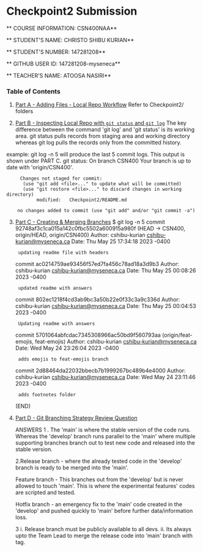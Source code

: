 # Checkpoint2 Submission

** COURSE INFORMATION: CSN400NAA**

** STUDENT'S NAME: CHRISTO SHIBU KURIAN**

** STUDENT'S NUMBER: 147281208**

** GITHUB USER ID: 147281208-myseneca**

** TEACHER'S NAME: ATOOSA NASIRI**





### Table of Contents


1. [Part A - Adding Files - Local Repo Workflow](#header1)
   Refer to Checkpoint2/ folders

2. [Part B - Inspecting Local Repo with `git status` and `git log`](#header2)
  The key difference between the command 'git log' and 'git status' is its working area. git status pulls records from staging area and working directory whereas git log pulls the records only from the committed history.
  
  example: git log -n 5 will produce the last 5 commit logs. This output is shown under  PART C.
         git status: On branch CSN400
         Your branch is up to date with 'origin/CSN400'.

         Changes not staged for commit:
          (use "git add <file>..." to update what will be committed)
          (use "git restore <file>..." to discard changes in working directory)
               modified:   Checkpoint2/README.md

        no changes added to commit (use "git add" and/or "git commit -a")

3. [Part C - Creating & Merging Branches](#header3)
      $ git log -n 5
    commit 92748af3c1ca015a142c0fbc5502a600915a980f (HEAD -> CSN400, origin/HEAD, origin/CSN400)
    Author: cshibu-kurian <cshibu-kurian@myseneca.ca>
    Date:   Thu May 25 17:34:18 2023 -0400

        updating readme file with headers

    commit ac0214759ae93456f57ed7fa456c78ad18a3d9b3
    Author: cshibu-kurian <cshibu-kurian@myseneca.ca>
    Date:   Thu May 25 00:08:26 2023 -0400

        updated readme with answers

    commit 802ec1218f4cd3ab9bc3a50b22e0f33c3a9c336d
    Author: cshibu-kurian <cshibu-kurian@myseneca.ca>
    Date:   Thu May 25 00:04:53 2023 -0400

        Updating readme with answers

    commit 5701064abfcdac7345308966ac50bd9f560793aa (origin/feat-emojis, feat-emojis)
    Author: cshibu-kurian <cshibu-kurian@myseneca.ca>
    Date:   Wed May 24 23:26:04 2023 -0400

        adds emojis to feat-emojis branch

    commit 2d88464da22032bbecb7b1999267bc489b4e4000
    Author: cshibu-kurian <cshibu-kurian@myseneca.ca>
    Date:   Wed May 24 23:11:46 2023 -0400

        adds footnotes folder
    (END)
  

4. [Part D - Git Branching Strategy Review Question](#header4)

     ANSWERS
     1 . The 'main' is where the stable version of the code runs. Whereas the 'develop' branch runs parallel to the 'main' where multiple supporting branches branch out to test new code and released into the stable version.

    2.Release branch - where the already tested code in the 'develop' branch is ready to be merged into the 'main'.
   
      Feature branch - This branches out from the 'develop' but is never allowed to touch 'main'. This is where the experimental features' codes are scripted and tested.

      Hotfix branch - an emergency fix to the 'main' code created in the 'develop' and pushed quickly to 'main' before further data/information loss.


    3 i. Release branch must be publicly available to all devs.
      ii. Its always upto the Team Lead to merge the release code into 'main' branch with tag.




